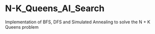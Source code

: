 # N-K_Queens_AI_Search
Implementation of BFS, DFS and Simulated Annealing to solve the N + K Queens problem
